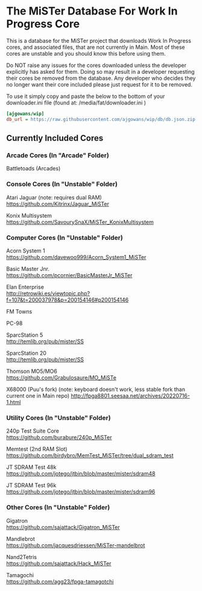 # The MiSTer Database For Work In Progress Core 

This is a database for the MiSTer project that downloads Work In Progress cores, and associated files, that are not currently in Main.  Most of these cores are unstable and you should know this before using them.  

Do NOT raise any issues for the cores downloaded unless the developer explicitly has asked for them.  Doing so may result in a developer requesting their cores be removed from the database.  Any developer who decides they no longer want their core included please just request for it to be removed.  

To use it simply copy and paste the below to the bottom of your downloader.ini file (found at: /media/fat/downloader.ini )

```ini
[ajgowans/wip]
db_url = https://raw.githubusercontent.com/ajgowans/wip/db/db.json.zip
```



 ## Currently Included Cores


### Arcade Cores (In "Arcade" Folder)

Battletoads (Arcades)


### Console Cores (In "Unstable" Folder)

Atari Jaguar (note: requires dual RAM)<br>
https://github.com/Kitrinx/Jaguar_MiSTer

Konix Multisystem <br>
https://github.com/SavourySnaX/MiSTer_KonixMultisystem<br>

### Computer Cores (In "Unstable" Folder)

Acorn System 1 <br>
https://github.com/davewoo999/Acorn_System1_MiSTer

Basic Master Jnr. <br>
https://github.com/pcornier/BasicMasterJr_MiSTer

Elan Enterprise <br>
http://retrowiki.es/viewtopic.php?f=107&t=200037978&p=200154146#p200154146

FM Towns 

PC-98 

SparcStation 5 <br>
http://temlib.org/pub/mister/SS

SparcStation 20 <br>
http://temlib.org/pub/mister/SS

Thomson MO5/MO6 <br>
https://github.com/Grabulosaure/MO_MiSTe

X68000 (Puu's fork) (note: keyboard doesn't work, less stable fork than current one in Main repo)
http://fpga8801.seesaa.net/archives/20220716-1.html

### Utility Cores (In "Unstable" Folder)

240p Test Suite Core <br>
https://github.com/burabure/240p_MiSTer

Memtest (2nd RAM Slot) <br>
https://github.com/birdybro/MemTest_MiSTer/tree/dual_sdram_test

JT SDRAM Test 48k <br>
https://github.com/jotego/jtbin/blob/master/mister/sdram48

JT SDRAM Test 96k <br>
https://github.com/jotego/jtbin/blob/master/mister/sdram96


### Other Cores (In "Unstable" Folder)

Gigatron <br>
https://github.com/sajattack/Gigatron_MiSTer

Mandlebrot <br>
https://github.com/jacquesdriessen/MiSTer-mandelbrot

Nand2Tetris <br>
https://github.com/sajattack/Hack_MiSTer

Tamagochi <br>
https://github.com/agg23/fpga-tamagotchi

